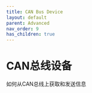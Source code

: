 ```yaml
---
title: CAN Bus Device
layout: default
parent: Advanced
nav_order: 9
has_children: true
---
```


# CAN总线设备

如何从CAN总线上获取和发送信息
